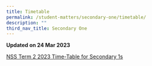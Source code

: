 ```yaml
---
title: Timetable
permalink: /student-matters/secondary-one/timetable/
description: ""
third_nav_title: Secondary One
---
```

**Updated on 24 Mar 2023**

[NSS Term 2 2023 Time-Table for Secondary 1s](/files/NSS%20Term%202%202023%20Time-Table%20for%20Secondary%201s.pdf)